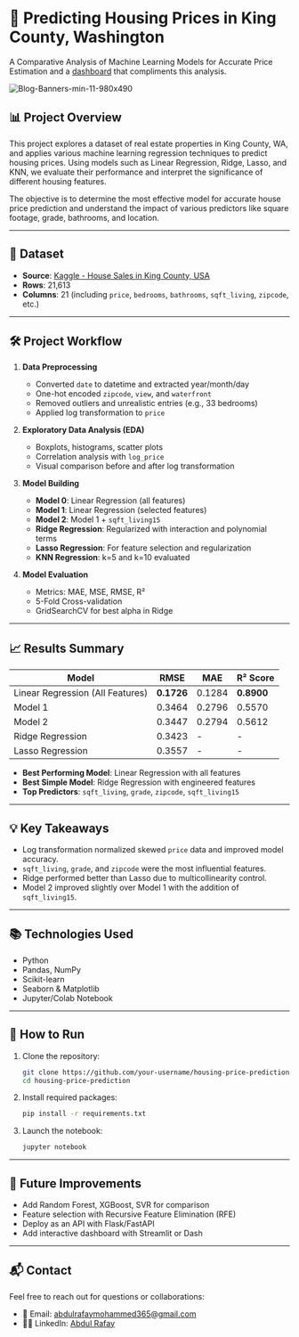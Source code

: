# 🏡 Predicting Housing Prices in King County, Washington

A Comparative Analysis of Machine Learning Models for Accurate Price Estimation and a [dashboard]() that compliments this analysis.

![Blog-Banners-min-11-980x490](https://github.com/user-attachments/assets/490cf8fa-1e18-479d-a51e-96eeed5e3b7b)

## 📊 Project Overview

This project explores a dataset of real estate properties in King County, WA, and applies various machine learning regression techniques to predict housing prices. Using models such as Linear Regression, Ridge, Lasso, and KNN, we evaluate their performance and interpret the significance of different housing features.

The objective is to determine the most effective model for accurate house price prediction and understand the impact of various predictors like square footage, grade, bathrooms, and location.

---

## 📁 Dataset

- **Source**: [Kaggle - House Sales in King County, USA](https://www.kaggle.com/harlfoxem/housesalesprediction)
- **Rows**: 21,613  
- **Columns**: 21 (including `price`, `bedrooms`, `bathrooms`, `sqft_living`, `zipcode`, etc.)

---

## 🛠️ Project Workflow

1. **Data Preprocessing**
   - Converted `date` to datetime and extracted year/month/day
   - One-hot encoded `zipcode`, `view`, and `waterfront`
   - Removed outliers and unrealistic entries (e.g., 33 bedrooms)
   - Applied log transformation to `price`

2. **Exploratory Data Analysis (EDA)**
   - Boxplots, histograms, scatter plots
   - Correlation analysis with `log_price`
   - Visual comparison before and after log transformation

3. **Model Building**
   - **Model 0**: Linear Regression (all features)
   - **Model 1**: Linear Regression (selected features)
   - **Model 2**: Model 1 + `sqft_living15`
   - **Ridge Regression**: Regularized with interaction and polynomial terms
   - **Lasso Regression**: For feature selection and regularization
   - **KNN Regression**: k=5 and k=10 evaluated

4. **Model Evaluation**
   - Metrics: MAE, MSE, RMSE, R²
   - 5-Fold Cross-validation
   - GridSearchCV for best alpha in Ridge

---

## 📈 Results Summary

| Model               | RMSE    | MAE    | R² Score |
|--------------------|---------|--------|----------|
| Linear Regression (All Features) | **0.1726** | 0.1284 | **0.8900** |
| Model 1            | 0.3464  | 0.2796 | 0.5570   |
| Model 2            | 0.3447  | 0.2794 | 0.5612   |
| Ridge Regression   | 0.3423  |   -    |    -     |
| Lasso Regression   | 0.3557  |   -    |    -     |

- **Best Performing Model**: Linear Regression with all features
- **Best Simple Model**: Ridge Regression with engineered features
- **Top Predictors**: `sqft_living`, `grade`, `zipcode`, `sqft_living15`

---

## 💡 Key Takeaways

- Log transformation normalized skewed `price` data and improved model accuracy.
- `sqft_living`, `grade`, and `zipcode` were the most influential features.
- Ridge performed better than Lasso due to multicollinearity control.
- Model 2 improved slightly over Model 1 with the addition of `sqft_living15`.

---

## 📚 Technologies Used

- Python  
- Pandas, NumPy  
- Scikit-learn  
- Seaborn & Matplotlib  
- Jupyter/Colab Notebook  

---

## 🚀 How to Run

1. Clone the repository:
   ```bash
   git clone https://github.com/your-username/housing-price-prediction.git
   cd housing-price-prediction
   ```

2. Install required packages:
   ```bash
   pip install -r requirements.txt
   ```

3. Launch the notebook:
   ```bash
   jupyter notebook
   ```

---

## 📌 Future Improvements

- Add Random Forest, XGBoost, SVR for comparison
- Feature selection with Recursive Feature Elimination (RFE)
- Deploy as an API with Flask/FastAPI
- Add interactive dashboard with Streamlit or Dash

---

## 📬 Contact

Feel free to reach out for questions or collaborations:

- 📧 Email: abdulrafaymohammed365@gmail.com
- 🧑‍💻 LinkedIn: [Abdul Rafay]([https://linkedin.com/in/your-profile](https://www.linkedin.com/in/abdulrafaymohammed365/))
